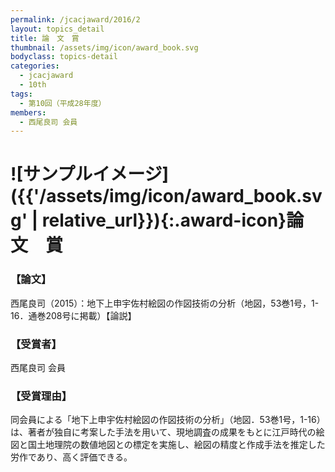 ```yaml
---
permalink: /jcacjaward/2016/2
layout: topics_detail
title: 論　文　賞
thumbnail: /assets/img/icon/award_book.svg
bodyclass: topics-detail
categories:
  - jcacjaward
  - 10th
tags:
  - 第10回（平成28年度）
members:
  - 西尾良司 会員
---
```


# ![サンプルイメージ]({{'/assets/img/icon/award_book.svg' | relative_url}}){:.award-icon}論　文　賞

### 【論文】

西尾良司（2015）：地下上申宇佐村絵図の作図技術の分析（地図，53巻1号，1-16．通巻208号に掲載）【論説】

### 【受賞者】

西尾良司 会員

### 【受賞理由】

同会員による「地下上申宇佐村絵図の作図技術の分析」（地図．53巻1号，1-16）は、著者が独自に考案した手法を用いて、現地調査の成果をもとに江戸時代の絵図と国土地理院の数値地図との標定を実施し、絵図の精度と作成手法を推定した労作であり、高く評価できる。
